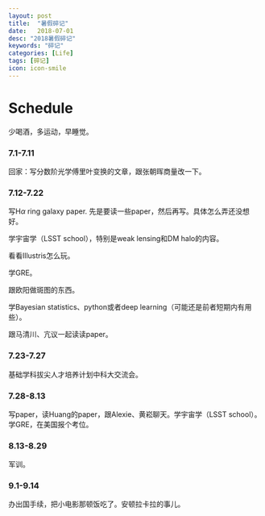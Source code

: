 ```yaml
---
layout: post
title:  "暑假碎记"
date:   2018-07-01
desc: "2018暑假碎记"
keywords: "碎记"
categories: [Life]
tags: [碎记]
icon: icon-smile
---
```


# Schedule

少喝酒，多运动，早睡觉。

### 7.1-7.11 

回家：写分数阶光学傅里叶变换的文章，跟张朝晖商量改一下。

### 7.12-7.22  

写H$\alpha$ ring galaxy paper. 先是要读一些paper，然后再写。具体怎么弄还没想好。

学宇宙学（LSST school），特别是weak lensing和DM halo的内容。

看看Illustris怎么玩。

学GRE。

跟欧阳做斑图的东西。

学Bayesian statistics、python或者deep learning（可能还是前者短期内有用些）。

跟马清川、亢议一起读读paper。

### 7.23-7.27 

基础学科拔尖人才培养计划中科大交流会。

### 7.28-8.13 

写paper，读Huang的paper，跟Alexie、黄崧聊天。学宇宙学（LSST school）。学GRE，在美国报个考位。

### 8.13-8.29 

军训。

### 9.1-9.14  

办出国手续，把小电影那顿饭吃了。安顿拉卡拉的事儿。